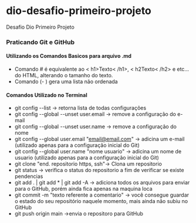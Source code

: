 # dio-desafio-primeiro-projeto
Desafio Dio Primeiro Projeto

### Praticando Git e GitHub

#### Utilizando os Comandos Basicos para arquivo .md
- Comando # é equivalente ao < h1>Texto< /h1>, < h2Texto< /h2> e etc... do HTML, alterando o tamanho do texto. 
- Comando (- ) gera uma lista não ordenada

#### Comandos Utilizado no Terminal
- git config --list -> retorna lista de todas configurações
- git config --global --unset user.email -> remove a configuração do e-mail
- git config --global --unset user.name  -> remove a configuração do nome
- git config --global user.email "email@email.com" -> adicina um e-mail (utilizado apenas para a configuração inicial do Git)
- git config --global user.name "nome usuario" -> adicina um nome de usuario (utilizado apenas para a configuração inicial do Git)
- git clone  "end. repositorio https, ssh"-> Clona um repositorio
- git status -> verifica o status do repositorio a fim de verificar se existe pendencias
- git add . | git add * | git add -A -> adiciona todos os arquivos para enviar para o GitHub, porém ainda fica apenas na maquina loca
- git commit -m "texto referente a comentario" -> você consegue guardar o estado do seu repositório naquele momento, mais ainda não subiu no GitHub
- git push origin main ->envia o repositoro para GitHub
